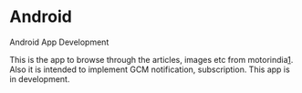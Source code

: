 Android
=======

Android App Development

This is the app to browse through the articles, images etc from motorindia[1]. 
Also it is intended to implement GCM notification, subscription.
This app is in development.

[1]: http://www.motorindiaonline.in/